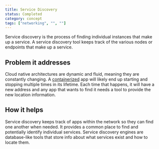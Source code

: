 ```yaml
---
title: Service Discovery
status: Completed
category: concept
tags: ["networking", "", ""]
---
```



Service discovery is the process of finding individual instances that make up a service. 
A service discovery tool keeps track of the various nodes or endpoints that make up a service. 

## Problem it addresses

Cloud native architectures are dynamic and fluid, meaning they are constantly changing. 
A [containerized](/containerization/) app will likely end up starting and stopping multiple times in its lifetime. 
Each time that happens, it will have a new address and 
any app that wants to find it needs a tool to provide the new location information. 

## How it helps

Service discovery keeps track of apps within the network so they can find one another when needed. 
It provides a common place to find and potentially identify individual services. 
Service discovery engines are database-like tools that store info about what services exist and how to locate them.
